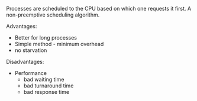Processes are scheduled to the CPU based on which one requests it first. A non-preemptive scheduling algorithm.

Advantages:
- Better for long processes
- Simple method - minimum overhead
- no starvation

Disadvantages:
- Performance
	- bad waiting time
	- bad turnaround time
	- bad response time

